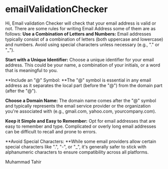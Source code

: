 # emailValidationChecker
Hi,
Email validation Checker will check that your email address is valid or not.
There are some rules for writing Email Address some of them are as follows:
**Use a Combination of Letters and Numbers:** Email addresses typically consist of a combination of letters (both uppercase and lowercase) and numbers. Avoid using special characters unless necessary (e.g., "." or "_").

**Start with a Unique Identifier:** Choose a unique identifier for your email address. This could be your name, a combination of your initials, or a word that is meaningful to you.

**Include an "@" Symbol: **The "@" symbol is essential in any email address as it separates the local part (before the "@") from the domain part (after the "@").

**Choose a Domain Name:** The domain name comes after the "@" symbol and typically represents the email service provider or the organization you're associated with (e.g., gmail.com, yahoo.com, yourcompany.com).

**Keep it Simple and Easy to Remember:** Opt for email addresses that are easy to remember and type. Complicated or overly long email addresses can be difficult to recall and prone to errors.

**Avoid Special Characters: **While some email providers allow certain special characters like ".", "-", or "_", it's generally safer to stick with alphanumeric characters to ensure compatibility across all platforms.

<footer>
  Muhammad Tahir
</footer>
